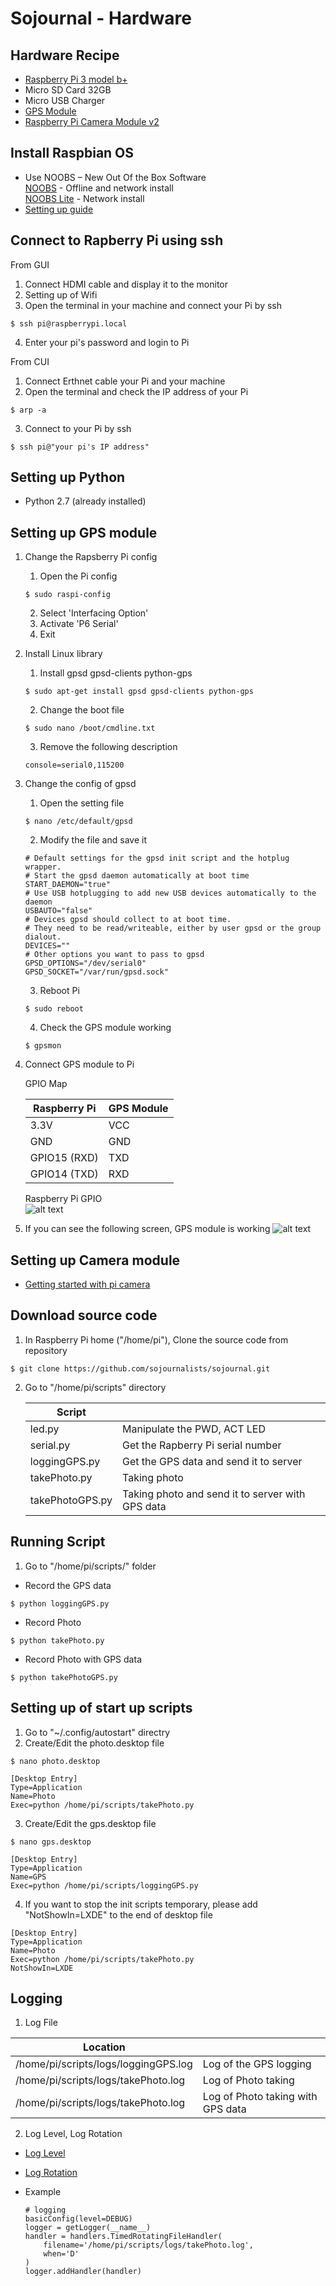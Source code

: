 # Sojournal - Hardware

## Hardware Recipe

- [Raspberry Pi 3 model b+](https://www.raspberrypi.org/products/raspberry-pi-3-model-b-plus/)
- Micro SD Card 32GB
- Micro USB Charger
- [GPS Module](https://www.amazon.co.jp/gp/product/B07D7373KN/)
- [Raspberry Pi Camera Module v2](https://www.raspberrypi.org/products/camera-module-v2/)

## Install Raspbian OS

- Use NOOBS – New Out Of the Box Software  
  [NOOBS](https://www.raspberrypi.org/downloads/noobs/) - Offline and network install  
  [NOOBS Lite](https://www.raspberrypi.org/downloads/noobs/) - Network install
- [Setting up guide](https://projects.raspberrypi.org/en/projects/raspberry-pi-setting-up)

## Connect to Rapberry Pi using ssh

From GUI

1. Connect HDMI cable and display it to the monitor
2. Setting up of Wifi
3. Open the terminal in your machine and connect your Pi by ssh

```
$ ssh pi@raspberrypi.local
```

4. Enter your pi's password and login to Pi

From CUI

1. Connect Erthnet cable your Pi and your machine
2. Open the terminal and check the IP address of your Pi

```
$ arp -a
```

3. Connect to your Pi by ssh

```
$ ssh pi@"your pi's IP address"
```

## Setting up Python

- Python 2.7 (already installed)

## Setting up GPS module

1. Change the Rapsberry Pi config

   1. Open the Pi config

   ```
   $ sudo raspi-config
   ```

   2. Select 'Interfacing Option'
   3. Activate 'P6 Serial'
   4. Exit

1. Install Linux library
   1. Install gpsd gpsd-clients python-gps
   ```
   $ sudo apt-get install gpsd gpsd-clients python-gps
   ```
   2. Change the boot file
   ```
   $ sudo nano /boot/cmdline.txt
   ```
   3. Remove the following description
   ```
   console=serial0,115200
   ```
1. Change the config of gpsd

   1. Open the setting file

   ```
   $ nano /etc/default/gpsd
   ```

   2. Modify the file and save it

   ```
   # Default settings for the gpsd init script and the hotplug wrapper.
   # Start the gpsd daemon automatically at boot time
   START_DAEMON="true"
   # Use USB hotplugging to add new USB devices automatically to the daemon
   USBAUTO="false"
   # Devices gpsd should collect to at boot time.
   # They need to be read/writeable, either by user gpsd or the group dialout.
   DEVICES=""
   # Other options you want to pass to gpsd
   GPSD_OPTIONS="/dev/serial0"
   GPSD_SOCKET="/var/run/gpsd.sock"
   ```

   3. Reboot Pi

   ```
   $ sudo reboot
   ```

   4. Check the GPS module working

   ```
   $ gpsmon
   ```

1. Connect GPS module to Pi

   GPIO Map

   | Raspberry Pi | GPS Module |
   | ------------ | ---------- |
   | 3.3V         | VCC        |
   | GND          | GND        |
   | GPIO15 (RXD) | TXD        |
   | GPIO14 (TXD) | RXD        |

   Raspberry Pi GPIO  
   ![alt text](https://www.electronicwings.com/public/images/user_images/images/Raspberry%20Pi/RaspberryPi_GPIO/Raspberry%20pi%203%20GPIO_pins_v2.png "Raspberry Pi GPIO")

1. If you can see the following screen, GPS module is working
   ![alt text](./image/gpsmon.png "GPSMON")

## Setting up Camera module

- [Getting started with pi camera](https://projects.raspberrypi.org/en/projects/getting-started-with-picamera)

## Download source code

1. In Raspberry Pi home ("/home/pi"), Clone the source code from repository

```
$ git clone https://github.com/sojournalists/sojournal.git
```

2. Go to "/home/pi/scripts" directory

   | Script          |                                                  |
   | --------------- | ------------------------------------------------ |
   | led.py          | Manipulate the PWD, ACT LED                      |
   | serial.py       | Get the Rapberry Pi serial number                |
   | loggingGPS.py   | Get the GPS data and send it to server           |
   | takePhoto.py    | Taking photo                                     |
   | takePhotoGPS.py | Taking photo and send it to server with GPS data |

## Running Script

1. Go to "/home/pi/scripts/" folder

- Record the GPS data

```
$ python loggingGPS.py
```

- Record Photo

```
$ python takePhoto.py
```

- Record Photo with GPS data

```
$ python takePhotoGPS.py
```

## Setting up of start up scripts

1. Go to "~/.config/autostart" directry
2. Create/Edit the photo.desktop file

```
$ nano photo.desktop
```

```
[Desktop Entry]
Type=Application
Name=Photo
Exec=python /home/pi/scripts/takePhoto.py
```

3. Create/Edit the gps.desktop file

```
$ nano gps.desktop
```

```
[Desktop Entry]
Type=Application
Name=GPS
Exec=python /home/pi/scripts/loggingGPS.py
```

4. If you want to stop the init scripts temporary, please add "NotShowIn=LXDE" to the end of desktop file

```
[Desktop Entry]
Type=Application
Name=Photo
Exec=python /home/pi/scripts/takePhoto.py
NotShowIn=LXDE
```

## Logging

1. Log File

| Location                             |                                   |
| ------------------------------------ | --------------------------------- |
| /home/pi/scripts/logs/loggingGPS.log | Log of the GPS logging            |
| /home/pi/scripts/logs/takePhoto.log  | Log of Photo taking               |
| /home/pi/scripts/logs/takePhoto.log  | Log of Photo taking with GPS data |

2. Log Level, Log Rotation

- [Log Level](https://docs.python.org/2/library/logging.html#logging-levels)

- [Log Rotation](https://docs.python.org/2/library/logging.handlers.html#timedrotatingfilehandler)

- Example
  ```
  # logging
  basicConfig(level=DEBUG)
  logger = getLogger(__name__)
  handler = handlers.TimedRotatingFileHandler(
      filename='/home/pi/scripts/logs/takePhoto.log',
      when='D'
  )
  logger.addHandler(handler)
  ```
